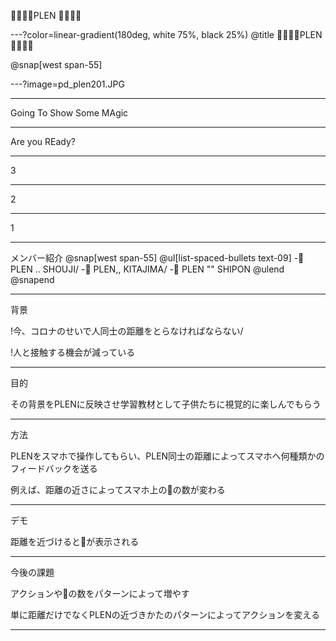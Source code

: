

💛💛💛💛PLEN 💛💛💛💛

---?color=linear-gradient(180deg, white 75%, black 25%) @title 💛💛💛💛PLEN 💛💛💛💛

@snap[west span-55]


---?image=pd_plen201.JPG

-----


Going To Show Some MAgic

-----


Are you REady?



----
3


---
2



---
1




----


メンバー紹介
@snap[west span-55]
@ul[list-spaced-bullets text-09]
-💛 PLEN .. SHOUJI/
-💛 PLEN,, KITAJIMA/
-💛 PLEN "" SHIPON
@ulend
@snapend


---




背景

!今、コロナのせいで人同士の距離をとらなければならない/

!人と接触する機会が減っている

---


目的

その背景をPLENに反映させ学習教材として子供たちに視覚的に楽しんでもらう


----



方法

PLENをスマホで操作してもらい、PLEN同士の距離によってスマホへ何種類かのフィードバックを送る

例えば、距離の近さによってスマホ上の💛の数が変わる

---


デモ

距離を近づけると💛が表示される


----



今後の課題

アクションや💛の数をパターンによって増やす


単に距離だけでなくPLENの近づきかたのパターンによってアクションを変える


-----







